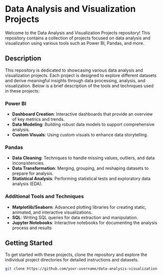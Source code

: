 # Data Analysis and Visualization Projects

Welcome to the Data Analysis and Visualization Projects repository! This repository contains a collection of projects focused on data analysis and visualization using various tools such as Power BI, Pandas, and more.

## Description

This repository is dedicated to showcasing various data analysis and visualization projects. Each project is designed to explore different datasets and derive meaningful insights through data processing, analysis, and visualization. Below is a brief description of the tools and techniques used in these projects:

### Power BI
- **Dashboard Creation**: Interactive dashboards that provide an overview of key metrics and trends.
- **Data Modeling**: Building robust data models to support comprehensive analysis.
- **Custom Visuals**: Using custom visuals to enhance data storytelling.

### Pandas
- **Data Cleaning**: Techniques to handle missing values, outliers, and data inconsistencies.
- **Data Transformation**: Merging, grouping, and reshaping datasets to prepare for analysis.
- **Statistical Analysis**: Performing statistical tests and exploratory data analysis (EDA).

### Additional Tools and Techniques
- **Matplotlib/Seaborn**: Advanced plotting libraries for creating static, animated, and interactive visualizations.
- **SQL**: Writing SQL queries for data extraction and manipulation.
- **Jupyter Notebooks**: Interactive notebooks for documenting the analysis process and results


## Getting Started

To get started with these projects, clone the repository and explore the individual project directories for detailed instructions and datasets.

```sh
git clone https://github.com/your-username/data-analysis-visualization-projects.git


